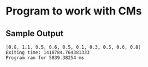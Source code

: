 # Program to work with CMs

## Sample Output

```
[0.8, 1.1, 0.5, 0.6, 0.5, 0.1, 0.3, 0.5, 0.6, 0.8]
Exiting time: 1418784.764381333
Program ran for 5839.38254 ms
```
